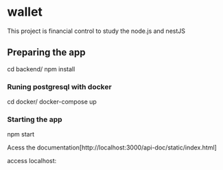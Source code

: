 # wallet

This project is financial control to study the node.js and nestJS

## Preparing the app

cd backend/
npm install

### Runing postgresql with docker

cd docker/
docker-compose up

### Starting the app

npm start

Acess the documentation[http://localhost:3000/api-doc/static/index.html]

access localhost:
